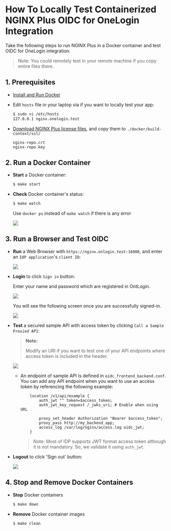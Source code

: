 # How To Locally Test Containerized NGINX Plus OIDC for OneLogin Integration

Take the following steps to run NGINX Plus in a Docker container and test OIDC for OneLogin integration.

> Note: You could remotely test in your remote machine if you copy entire files there.

## 1. Prerequisites

- [Install and Run Docker](https://docs.docker.com/engine/install/)
- Edit `hosts` file in your laptop via if you want to locally test your app:

  ```bash
  $ sudo vi /etc/hosts
  127.0.0.1 nginx.onelogin.test
  ```

- [Download NGINX Plus license files](https://www.nginx.com/free-trial-request/), and copy them to `./docker/build-context/ssl/`

  ```
  nginx-repo.crt
  nginx-repo.key
  ```

## 2. Run a Docker Container

- **Start** a Docker container:

  ```bash
  $ make start
  ```

- **Check** Docker container's status:

  ```bash
  $ make watch
  ```
  Use `docker ps` instead of `make watch` if there is any error

  ![](./img/make-watch.png)

## 3. Run a Browser and Test OIDC

- **Run** a Web Browser with `https://nginx.onlogin.test:16000`, and enter an `IdP application`'s `client ID`:

  ![](./img/run-browser.png)

- **Login** to click `Sign in` button:

  Enter your name and password which are registered in OntLogin.

  ![](./img/login-onelogin.png)

  You will see the following screen once you are successfully signed-in.

  ![](./img/logged-in.png)

- **Test** a secured sample API with access token by clicking `Call a Sample Proxied API`:

  > **Note:**
  >
  > Modify an URI if you want to test one of your API endpoints where access token is included in the header.

  ![](./img/sample-api.png)

  - An endpoint of sample API is defined in `oidc_frontend_backend.conf`. You can add any API endpoint when you want to use an access token by referencing the following example:

    ```nginx
        location /v1/api/example {
            auth_jwt "" token=$access_token;
            auth_jwt_key_request /_jwks_uri; # Enable when using URL

            proxy_set_header Authorization "Bearer $access_token";
            proxy_pass http://my_backend_app;
            access_log /var/log/nginx/access.log oidc_jwt;
        }
    ```

    > Note: Most of IDP supports JWT format access token although it is not mandatory. So, we validate it using `auth_jwt`.

- **Logout** to click 'Sign out' button:

  ![](./img/logged-out.png)

## 4. Stop and Remove Docker Containers

- **Stop** Docker containers

  ```bash
  $ make down
  ```

- **Remove** Docker container images

  ```bash
  $ make clean
  ```
